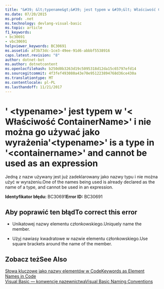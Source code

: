 ```yaml
---
title: "&#39; &lt;typename&gt;&#39; jest typem w &#39;&lt; Właściwość ContainerName&gt;&#39; i nie można go używać jako wyrażenia"
ms.date: 07/20/2015
ms.prod: .net
ms.technology: devlang-visual-basic
ms.topic: article
f1_keywords:
- bc30691
- vbc30691
helpviewer_keywords: BC30691
ms.assetid: af3b73dc-1ce3-49ee-91d6-abbbf5538916
caps.latest.revision: "8"
author: dotnet-bot
ms.author: dotnetcontent
ms.openlocfilehash: b250d0b3263d19c5095318d12da15c65797efd14
ms.sourcegitcommit: 4f3fef493080a43e70e951223894768d36ce430a
ms.translationtype: MT
ms.contentlocale: pl-PL
ms.lasthandoff: 11/21/2017
---
```

# <a name="39lttypenamegt39-is-a-type-in-39ltcontainernamegt39-and-cannot-be-used-as-an-expression"></a><span data-ttu-id="bada2-102">&#39; &lt;typename&gt;&#39; jest typem w &#39;&lt; Właściwość ContainerName&gt;&#39; i nie można go używać jako wyrażenia</span><span class="sxs-lookup"><span data-stu-id="bada2-102">&#39;&lt;typename&gt;&#39; is a type in &#39;&lt;containername&gt;&#39; and cannot be used as an expression</span></span>
<span data-ttu-id="bada2-103">Jedną z nazw używany jest już zadeklarowany jako nazwy typu i nie można użyć w wyrażeniu.</span><span class="sxs-lookup"><span data-stu-id="bada2-103">One of the names being used is already declared as the name of a type, and cannot be used in an expression.</span></span>  
  
 <span data-ttu-id="bada2-104">**Identyfikator błędu:** BC30691</span><span class="sxs-lookup"><span data-stu-id="bada2-104">**Error ID:** BC30691</span></span>  
  
## <a name="to-correct-this-error"></a><span data-ttu-id="bada2-105">Aby poprawić ten błąd</span><span class="sxs-lookup"><span data-stu-id="bada2-105">To correct this error</span></span>  
  
-   <span data-ttu-id="bada2-106">Unikatowej nazwy elementu członkowskiego.</span><span class="sxs-lookup"><span data-stu-id="bada2-106">Uniquely name the member.</span></span>  
  
-   <span data-ttu-id="bada2-107">Użyj nawiasy kwadratowe w nazwie elementu członkowskiego.</span><span class="sxs-lookup"><span data-stu-id="bada2-107">Use square brackets around the name of the member.</span></span>  
  
## <a name="see-also"></a><span data-ttu-id="bada2-108">Zobacz też</span><span class="sxs-lookup"><span data-stu-id="bada2-108">See Also</span></span>  
 [<span data-ttu-id="bada2-109">Słowa kluczowe jako nazwy elementów w Code</span><span class="sxs-lookup"><span data-stu-id="bada2-109">Keywords as Element Names in Code</span></span>](../../visual-basic/programming-guide/program-structure/keywords-as-element-names-in-code.md)  
 [<span data-ttu-id="bada2-110">Visual Basic — konwencje nazewnictwa</span><span class="sxs-lookup"><span data-stu-id="bada2-110">Visual Basic Naming Conventions</span></span>](../../visual-basic/programming-guide/program-structure/naming-conventions.md)
